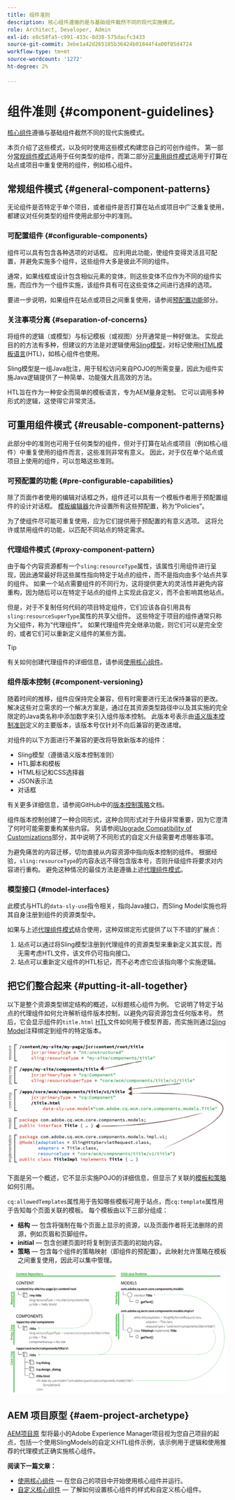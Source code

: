 ```yaml
---
title: 组件准则
description: 核心组件遵循的是与基础组件截然不同的现代实施模式。
role: Architect, Developer, Admin
exl-id: e8c58fa5-c991-433c-8d38-575dacfc3433
source-git-commit: 3ebe1a42d265185b36424b01844f4a00f05d4724
workflow-type: tm+mt
source-wordcount: '1272'
ht-degree: 2%

---
```


# 组件准则 {#component-guidelines}

[核心组件](overview.md)遵循与基础组件截然不同的现代实施模式。

本页介绍了这些模式，以及何时使用这些模式构建您自己的可创作组件。 第一部分[常规组件模式](#general-component-patterns)适用于任何类型的组件，而第二部分[可重用组件模式](#reusable-component-patterns)适用于打算在站点或项目中重复使用的组件，例如核心组件。

## 常规组件模式 {#general-component-patterns}

无论组件是否特定于单个项目，或者组件是否打算在站点或项目中广泛重复使用，都建议对任何类型的组件使用此部分中的准则。

### 可配置组件 {#configurable-components}

组件可以具有包含各种选项的对话框。 应利用此功能，使组件变得灵活且可配置，并避免实施多个组件，这些组件大多是彼此不同的组件。

通常，如果线框或设计包含相似元素的变体，则这些变体不应作为不同的组件实施，而应作为一个组件实施，该组件具有可在这些变体之间进行选择的选项。

要进一步说明，如果组件在站点或项目之间重复使用，请参阅[预配置功能](#pre-configurable-capabilities)部分。

### 关注事项分离 {#separation-of-concerns}

将组件的逻辑（或模型）与标记模板（或视图）分开通常是一种好做法。 实现此目的的方法有多种，但建议的方法是对逻辑使用[Sling模型](https://sling.apache.org/documentation/bundles/models.html)，对标记使用[HTML模板语言](https://docs.adobe.com/content/help/zh-Hans/experience-manager-htl/using/overview.html)(HTL)，如核心组件也使用。

Sling模型是一组Java批注，用于轻松访问来自POJO的所需变量，因此为组件实施Java逻辑提供了一种简单、功能强大且高效的方法。

HTL旨在作为一种安全而简单的模板语言，专为AEM量身定制。 它可以调用多种形式的逻辑，这使得它非常灵活。

## 可重用组件模式 {#reusable-component-patterns}

此部分中的准则也可用于任何类型的组件，但对于打算在站点或项目（例如核心组件）中重复使用的组件而言，这些准则非常有意义。 因此，对于仅在单个站点或项目上使用的组件，可以忽略这些准则。

### 可预配置的功能 {#pre-configurable-capabilities}

除了页面作者使用的编辑对话框之外，组件还可以具有一个模板作者用于预配置组件的设计对话框。 [模板编辑器](https://docs.adobe.com/content/help/en/experience-manager-cloud-service/sites/authoring/features/templates.html)允许设置所有这些预配置，称为“Policies”。

为了使组件尽可能可重复使用，应为它们提供用于预配置的有意义选项。 这将允许或禁用组件的功能，以匹配不同站点的特定需求。

### 代理组件模式 {#proxy-component-pattern}

由于每个内容资源都有一个`sling:resourceType`属性，该属性引用组件进行呈现，因此通常最好将这些属性指向特定于站点的组件，而不是指向由多个站点共享的组件。 如果一个站点需要组件的不同行为，这将提供更大的灵活性并避免内容重构，因为随后可以在特定于站点的组件上实现此自定义，而不会影响其他站点。

但是，对于不复制任何代码的项目特定组件，它们应该各自引用具有`sling:resourceSuperType`属性的共享父组件。 这些特定于项目的组件通常只称为父组件，称为“代理组件”。 如果代理组件完全继承功能，则它们可以是完全空的，或者它们可以重新定义组件的某些方面。

>[!TIP]
>
>有关如何创建代理组件的详细信息，请参阅[使用核心组件](/help/get-started/using.md#create-proxy-components)。

### 组件版本控制 {#component-versioning}

随着时间的推移，组件应保持完全兼容，但有时需要进行无法保持兼容的更改。 解决这些对立需求的一个解决方案是，通过在其资源类型路径中以及其实施的完全限定的Java类名称中添加数字来引入组件版本控制。 此版本号表示由[语义版本控制准则](https://semver.org/)定义的主要版本，该版本号仅针对不向后兼容的更改递增。

对组件的以下方面进行不兼容的更改将导致新版本的组件：

* Sling模型（遵循语义版本控制准则）
* HTL脚本和模板
* HTML标记和CSS选择器
* JSON表示法
* 对话框

有关更多详细信息，请参阅GitHub中的[版本控制策略](https://github.com/adobe/aem-core-wcm-components/wiki/Versioning-Policies)文档。

组件版本控制创建了一种合同形式，这种合同形式对于升级非常重要，因为它澄清了何时可能需要重构某些内容。 另请参阅[Upgrade Compatibility of Customizations](customizing.md#upgrade-compatibility-of-customizations)部分，其中说明了不同形式的自定义升级需要考虑哪些事项。

为避免痛苦的内容迁移，切勿直接从内容资源中指向版本控制的组件。 根据经验，`sling:resourceType`的内容永远不得包含版本号，否则升级组件将要求对内容进行重构。 避免这种情况的最佳方法是遵循上述[代理组件模式](#proxy-component-pattern)。

### 模型接口 {#model-interfaces}

此模式与HTL的`data-sly-use`指令相关，指向Java接口，而Sling Model实施也将其自身注册到组件的资源类型中。

如果与上述[代理组件模式](#proxy-component-pattern)结合使用，这种双绑定形式提供了以下不错的扩展点：

1. 站点可以通过将Sling模型注册到代理组件的资源类型来重新定义其实现，而无需考虑HTL文件，该文件仍可指向接口。
1. 站点可以重新定义组件的HTL标记，而不必考虑它应该指向哪个实施逻辑。

## 把它们整合起来 {#putting-it-all-together}

以下是整个资源类型绑定结构的概述，以标题核心组件为例。 它说明了特定于站点的代理组件如何允许解析组件版本控制，以避免内容资源包含任何版本号。 然后，它会显示组件的`title.html` [HTL](https://docs.adobe.com/content/help/en/experience-manager-htl/using/overview.html)文件如何用于模型界面，而实施则通过[Sling Model](https://sling.apache.org/documentation/bundles/models.html)注释绑定到组件的特定版本。

![资源绑定概述](/help/assets/chlimage_1-32.png)

下面是另一个概述，它不显示实施POJO的详细信息，但显示了关联的[模板和策略](https://docs.adobe.com/content/help/en/experience-manager-cloud-service/implementing/components-templates/templates.html)如何引用。

`cq:allowedTemplates`属性用于告知哪些模板可用于站点，而`cq:template`属性用于告知每个页面关联的模板。 每个模板由以下三部分组成：

* **结构**  — 包含将强制在每个页面上显示的资源，以及页面作者将无法删除的资源，例如页眉和页脚组件。
* **initial**  — 包含创建页面时将复制到该页面的初始内容。
* **策略**  — 包含每个组件的策略映射（即组件的预配置）。此映射允许策略在模板之间重复使用，因此可以集中管理。

![模板和策略概述](/help/assets/screen_shot_2018-12-07at093102.png)

## AEM 项目原型 {#aem-project-archetype}

[AEM项目原](/help/developing/archetype/overview.md) 型将最小的Adobe Experience Manager项目视为您自己项目的起点，包括一个使用SlingModels的自定义HTL组件示例，该示例用于逻辑和使用推荐的代理模式正确实施核心组件。

**阅读下一篇文章：**

* [使用核心组件](/help/get-started/using.md)  — 在您自己的项目中开始使用核心组件并运行。
* [自定义核心组件](customizing.md)  — 了解如何设置核心组件的样式和自定义核心组件。
